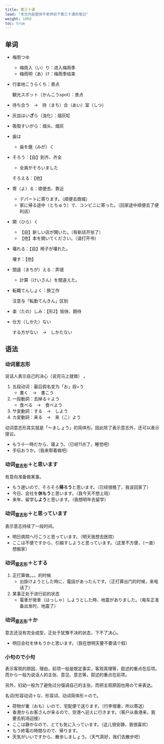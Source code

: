 ```yaml
---
title: 第三十课
lead: "本文内容是饼干老师初下第三十课的笔记"
weight: 1060
toc: true
---
```


## 单词

- 梅雨つゆ

  - 梅雨入（い）り：进入梅雨季
  - 梅雨明（あ）け：梅雨季结束

- 行楽地こうらくち：景点

  観光スポット（かんこうspot）：景点

- 待ち合う　→　待（まち）合（あい）室（しつ）

- 灰皿はい**ざ**ら（浊化）：烟灰缸

- 吸殻すいがら：烟头、烟灰

- 歯は
  - 歯を磨（みが）く

- そろう：【自】到齐、齐全
  - 全員がそろいました

  そろえる：【他】

- 寄（よ）る：顺便去、靠近
  - デパートに寄ります。（顺便去商城）
  - 家に帰る途中（とちゅう）で、コンビニに寄った。（回家途中顺便去了便利店）

- 開（ひら）く

  - 【自】新しい店が開いた。（有新店开张了）
  - 【他】本を開いてください。（请打开书）

- 壊れる：【自】椅子が壊れた。

  壊す：【他】

- 間違（まちが）える：弄错
  - 計算（けいさん）を間違えた。

- 転職てんしょく：换工作

  注意与「転勤てんきん」区别

- 楽（たの）しみ：【形2】愉快、期待

- 仕方（しかた）ない

  する方がない　→　しかたない

## 语法

### 动词意志形

说话人表示自己的决心（说完马上就做） 。

1. 五段动词：最后假名变为「お」段+う
   - 書く　→　書こう
2. 一段動詞：去掉る＋よう
   - 食べる　→　食べよう
3. サ変動詞：する　→　しよう
4. カ変動詞：来る　→　来（こ）よう

动词意志形其实就是「～ましょう」的简体形。因此除了表示意志外，还可以表示提议。

- もう十一時だから、寝よう。（已经11点了，睡觉吧）
- 手伝おうか。（我来帮着做吧）

### 动词<sub>意志形</sub>＋と思います

有意向准备做某事。

- もう遅いので、そろそろ**帰ろう**と思います。（已经很晚了，我该回家了）
- 今日、会社を**休もう**と思います。（我今天不想上班）
- 来年、留学**しよう**と思います。（我想明年去留学）

### 动词<sub>意志形</sub>＋と思っています

表示意志持续了一段时间。

- 明日病院へ行こうと思っています。（明天我想去医院）
- ここは不便ですから、引越すしようと思っています。（这里不方便，（一直）想搬家）

### 动词<sub>意志形</sub>＋とする

1. 正打算做。。。的时候
   - 出掛けようとした時に、電話があったんです。（正打算出门的时候，来电话了）
2. 某事正处于进行前的状态
   - 電車が発車（はっしゃ）しようとした時、地震がありました。（电车正准备出发时，地震了）

### 动词<sub>意志形</sub>＋か

意志还没有完全成型，正处于犹豫不决的状态，下不了决心。

- 明日会社を休もうかと思います。（我在想明天要不要请个假）

### 小句ので小句

表示客观的原因、理由，前项一般是既定事实，客观真理等，叙述的重点在后项。而から一般为说话人的主张、意见、意志等，叙述的重点在前项。

另外，妇幼一般为了避免过分强调自己的主张，而把主观原因也用ので来表达。

名词/形容动词＋な、形容词、动词简体形＋ので。

- 荷物が重（おも）いので、宅配便で送ります。（行李很重，所以寄送）
- 香港からお客さんが来るので、空港へ迎えに行きます。（客户从香港来，我要去机场迎接）
- ここは静かなので、とても気に入っています。（这儿很安静，我很喜欢）
- もう終電の時間なので、帰ります。
- 天気がいいですから、散歩しましょう。（天气真好，我们去散步吧）

